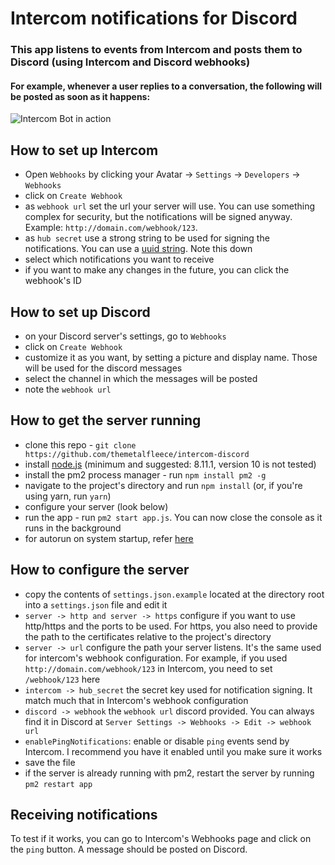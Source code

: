 # Intercom notifications for Discord

### This app listens to events from Intercom and posts them to Discord (using Intercom and Discord webhooks)
#### For example, whenever a user replies to a conversation, the following will be posted as soon as it happens:
![Intercom Bot in action](https://i.imgur.com/q5PryZa.png "Intercom webhook respsonds to a user-replied event")


## How to set up Intercom
* Open `Webhooks` by clicking your Avatar -> `Settings` -> `Developers` -> `Webhooks`
* click on `Create Webhook`
* as `webhook url` set the url your server will use. You can use something complex for security, but the notifications will be signed anyway. Example: `http://domain.com/webhook/123`.
* as `hub secret` use a strong string to be used for signing the notifications. You can use a [uuid string](https://www.uuidgenerator.net/version4). Note this down
* select which notifications you want to receive
* if you want to make any changes in the future, you can click the webhook's ID

## How to set up Discord
* on your Discord server's settings, go to `Webhooks`
* click on `Create Webhook`
* customize it as you want, by setting a picture and display name. Those will be used for the discord messages
* select the channel in which the messages will be posted
* note the `webhook url`

## How to get the server running
* clone this repo - `git clone https://github.com/themetalfleece/intercom-discord`
* install [node.js](https://nodejs.org/en/download/) (minimum and suggested: 8.11.1, version 10 is not tested)
* install the pm2 process manager - run `npm install pm2 -g`
* navigate to the project's directory and run `npm install` (or, if you're using yarn, run `yarn`)
* configure your server (look below)
* run the app - run `pm2 start app.js`. You can now close the console as it runs in the background
* for autorun on system startup, refer [here](http://pm2.keymetrics.io/docs/usage/startup/)

## How to configure the server
* copy the contents of `settings.json.example` located at the directory root into a `settings.json` file and edit it
* `server -> http and server -> https` configure if you want to use http/https and the ports to be used. For https, you also need to provide the path to the certificates relative to the project's directory
* `server -> url` configure the path your server listens. It's the same used for intercom's webhook configuration. For example, if you used `http://domain.com/webhook/123` in Intercom, you need to set `/webhook/123` here
* `intercom -> hub_secret` the secret key used for notification signing. It match much that in Intercom's webhook configuration
* `discord -> webhook` the `webhook url` discord provided. You can always find it in Discord at `Server Settings -> Webhooks -> Edit -> webhook url`
* `enablePingNotifications`: enable or disable `ping` events send by Intercom. I recommend you have it enabled until you make sure it works
* save the file
* if the server is already running with pm2, restart the server by running `pm2 restart app`

## Receiving notifications
To test if it works, you can go to Intercom's Webhooks page and click on the `ping` button. A message should be posted on Discord.
